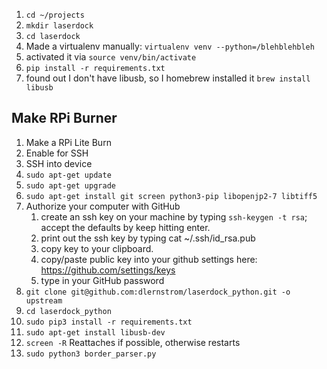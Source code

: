 1. `cd ~/projects`
2. `mkdir laserdock`
3. `cd laserdock`
4. Made a virtualenv manually: `virtualenv venv --python=/blehblehbleh`
5. activated it via `source venv/bin/activate`
6. `pip install -r requirements.txt`
7. found out I don't have libusb, so I homebrew installed it `brew install libusb`


## Make RPi Burner
1. Make a RPi Lite Burn
2. Enable for SSH
3. SSH into device
4. `sudo apt-get update`
5. `sudo apt-get upgrade`
6. `sudo apt-get install git screen python3-pip libopenjp2-7 libtiff5`
7. Authorize your computer with GitHub
    1. create an ssh key on your machine by typing `ssh-keygen -t rsa`; accept the defaults by keep hitting enter.
    2. print out the ssh key by typing cat ~/.ssh/id_rsa.pub
    3. copy key to your clipboard.
    4. copy/paste public key into your github settings here: https://github.com/settings/keys
    5. type in your GitHub password
7. `git clone git@github.com:dlernstrom/laserdock_python.git -o upstream`
8. `cd laserdock_python`
9. `sudo pip3 install -r requirements.txt`
10. `sudo apt-get install libusb-dev`
11. `screen -R`  Reattaches if possible, otherwise restarts
12. `sudo python3 border_parser.py`
